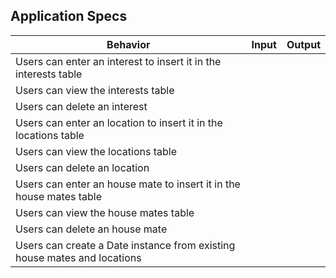 ## Application Specs

|Behavior|Input|Output|
|--------|-----|------|
|Users can enter an interest to insert it in the interests table|||
|Users can view the interests table|||
|Users can delete an interest|||
|Users can enter an location to insert it in the locations table|||
|Users can view the locations table|||
|Users can delete an location|||
|Users can enter an house mate to insert it in the house mates table|||
|Users can view the house mates table|||
|Users can delete an house mate|||
|Users can create a Date instance from existing house mates and locations|||
